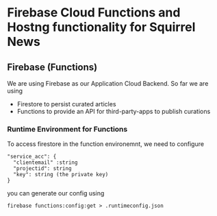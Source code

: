 # Firebase Cloud Functions and Hostng functionality for Squirrel News

## Firebase (Functions)

We are using Firebase as our Application Cloud Backend. So far we are using 

* Firestore to persist curated articles
* Functions to provide an API for third-party-apps to publish curations

### Runtime Environment for Functions

To access firestore in the function environemnt, we need to configure

	"service_acc": {
	  "clientemail" :string
	  "projectid": string
	  "key": string (the private key)
	}

you can generate our config using

    firebase functions:config:get > .runtimeconfig.json